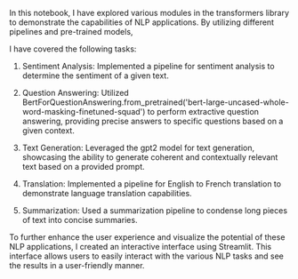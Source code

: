 In this notebook, I have explored various modules in the transformers library to demonstrate the capabilities of NLP applications. By utilizing different pipelines and pre-trained models, 

I have covered the following tasks:

1. Sentiment Analysis: Implemented a pipeline for sentiment analysis to determine the sentiment of a given text.


2. Question Answering: Utilized BertForQuestionAnswering.from_pretrained('bert-large-uncased-whole-word-masking-finetuned-squad') to perform extractive question answering, providing precise answers to specific questions based on a given context.


3. Text Generation: Leveraged the gpt2 model for text generation, showcasing the ability to generate coherent and contextually relevant text based on a provided prompt.


4. Translation: Implemented a pipeline for English to French translation to demonstrate language translation capabilities.


5. Summarization: Used a summarization pipeline to condense long pieces of text into concise summaries.


To further enhance the user experience and visualize the potential of these NLP applications, I created an interactive interface using Streamlit. This interface allows users to easily interact with the various NLP tasks and see the results in a user-friendly manner.

